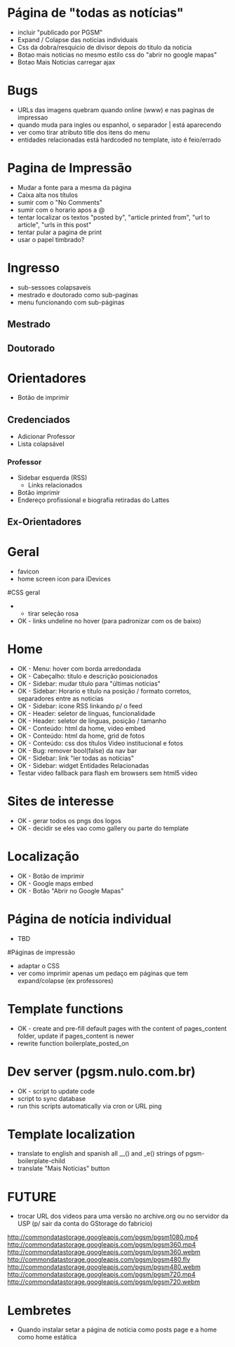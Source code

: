 # Página de "todas as notícias"

* incluir "publicado por PGSM"
* Expand / Colapse das noticias individuais
* Css da dobra/resquicio de divisor depois do titulo da noticia
* Botao mais noticias no mesmo estilo css do "abrir no google mapas"
* Botao Mais Noticias carregar ajax

# Bugs

* URLs das imagens quebram quando online (www) e nas paginas de impressao
* quando muda para ingles ou espanhol, o separador | está aparecendo
* ver como tirar atributo title dos itens do menu
* entidades relacionadas está hardcoded no template, isto é feio/errado

# Pagina de Impressão

* Mudar a fonte para a mesma da página
* Caixa alta nos títulos
* sumir com o "No Comments"
* sumir com o horario apos a @
* tentar localizar os textos \"posted by\", \"article printed from\", \"url to article\", \"urls in this post\"
* tentar pular a pagina de print
* usar o papel timbrado?

# Ingresso

* sub-sessoes colapsaveis
* mestrado e doutorado como sub-paginas
* menu funcionando com sub-páginas

## Mestrado

## Doutorado


# Orientadores

* Botão de imprimir

## Credenciados

* Adicionar Professor
* Lista colapsável

### Professor

* Sidebar esquerda (RSS)
  * Links relacionados
* Botão imprimir
* Endereço profissional e biografia retiradas do Lattes

## Ex-Orientadores


# Geral

* favicon
* home screen icon para iDevices

#CSS geral

* - tirar seleção rosa
* OK - links undeline no hover (para padronizar com os de baixo)


# Home

* OK - Menu: hover com borda arredondada
* OK - Cabeçalho: título e descrição posicionados
* OK - Sidebar: mudar título para \"últimas notícias\"
* OK - Sidebar: Horario e título na posição / formato corretos, separadores entre as noticias
* OK - Sidebar: ícone RSS linkando p/ o feed
* OK - Header: seletor de línguas, funcionalidade
* OK - Header: seletor de línguas, posição / tamanho
* OK - Conteúdo: html da home, video embed
* OK - Conteúdo: html da home, grid de fotos
* OK - Conteúdo: css dos títulos Video institucional e fotos
* OK - Bug: remover bool(false) da nav bar
* OK - Sidebar: link \"ler todas as notícias\"
* OK - Sidebar: widget Entidades Relacionadas
* Testar video fallback para flash em browsers sem html5 video

# Sites de interesse

* OK - gerar todos os pngs dos logos
* OK - decidir se eles vao como gallery ou parte do template

# Localização

* OK - Botão de imprimir
* OK - Google maps embed
* OK - Botão \"Abrir no Google Mapas\"

# Página de notícia individual

* TBD

#Páginas de impressão

* adaptar o CSS
* ver como imprimir apenas um pedaço em páginas que tem expand/colapse (ex professores)

# Template functions

* OK - create and pre-fill default pages with the content of pages\_content folder, update if pages_content is newer
* rewrite function boilerplate\_posted\_on

# Dev server (pgsm.nulo.com.br)

* OK - script to update code
* script to sync database
* run this scripts automatically via cron or URL ping

# Template localization

* translate to english and spanish all __() and _e() strings of pgsm-boilerplate-child
* translate "Mais Notícias" button

# FUTURE

* trocar URL dos videos para uma versão no archive.org ou no servidor da USP (p/ sair da conta do GStorage do fabricio)

http://commondatastorage.googleapis.com/pgsm/pgsm1080.mp4
http://commondatastorage.googleapis.com/pgsm/pgsm360.mp4
http://commondatastorage.googleapis.com/pgsm/pgsm360.webm
http://commondatastorage.googleapis.com/pgsm/pgsm480.flv
http://commondatastorage.googleapis.com/pgsm/pgsm480.webm
http://commondatastorage.googleapis.com/pgsm/pgsm720.mp4
http://commondatastorage.googleapis.com/pgsm/pgsm720.webm

# Lembretes

* Quando instalar setar a página de notícia como posts page e a home como home estática
